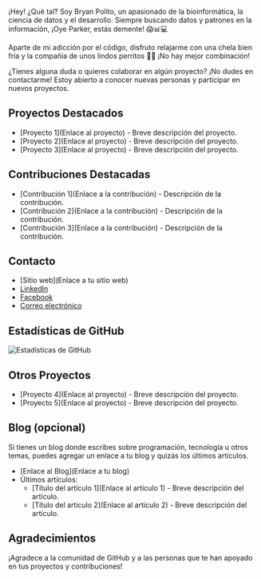 ¡Hey! ¿Qué tal? Soy Bryan Polito, un apasionado de la bioinformática, la ciencia de datos y el desarrollo. Siempre buscando datos y patrones en la información, ¡Oye Parker, estás demente! 😱📊💻

Aparte de mi adicción por el código, disfruto relajarme con una chela bien fría y la compañía de unos lindos perritos 🍻🐶 ¡No hay mejor combinación!

¿Tienes alguna duda o quieres colaborar en algún proyecto? ¡No dudes en contactarme! Estoy abierto a conocer nuevas personas y participar en nuevos proyectos. 

## Proyectos Destacados

- [Proyecto 1](Enlace al proyecto) - Breve descripción del proyecto.
- [Proyecto 2](Enlace al proyecto) - Breve descripción del proyecto.
- [Proyecto 3](Enlace al proyecto) - Breve descripción del proyecto.

## Contribuciones Destacadas

- [Contribución 1](Enlace a la contribución) - Descripción de la contribución.
- [Contribución 2](Enlace a la contribución) - Descripción de la contribución.
- [Contribución 3](Enlace a la contribución) - Descripción de la contribución.

## Contacto

- [Sitio web](Enlace a tu sitio web)
- [LinkedIn](https://www.linkedin.com/in/polito-palma-bryan-antonio-317830202/)
- [Facebook](https://www.facebook.com/choripanconchoriqueso/)
- [Correo electrónico](polito.bryan@gmail.com)

## Estadísticas de GitHub

![Estadísticas de GitHub](https://github-readme-stats.vercel.app/api?username=BryanPP97&show_icons=true&count_private=true&hide_title=true&hide=prs&hide_rank=true)

## Otros Proyectos

- [Proyecto 4](Enlace al proyecto) - Breve descripción del proyecto.
- [Proyecto 5](Enlace al proyecto) - Breve descripción del proyecto.

## Blog (opcional)

Si tienes un blog donde escribes sobre programación, tecnología u otros temas, puedes agregar un enlace a tu blog y quizás los últimos artículos.

- [Enlace al Blog](Enlace a tu blog)
- Últimos artículos:
  - [Título del artículo 1](Enlace al artículo 1) - Breve descripción del artículo.
  - [Título del artículo 2](Enlace al artículo 2) - Breve descripción del artículo.

## Agradecimientos

¡Agradece a la comunidad de GitHub y a las personas que te han apoyado en tus proyectos y contribuciones!

